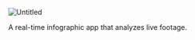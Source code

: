 
![Untitled](https://github.com/KhalidAlnujaidi/Graduation-Project/assets/93127443/924bd77c-207a-4d31-be31-435f53fc2636)

A real-time infographic app that analyzes live footage.
